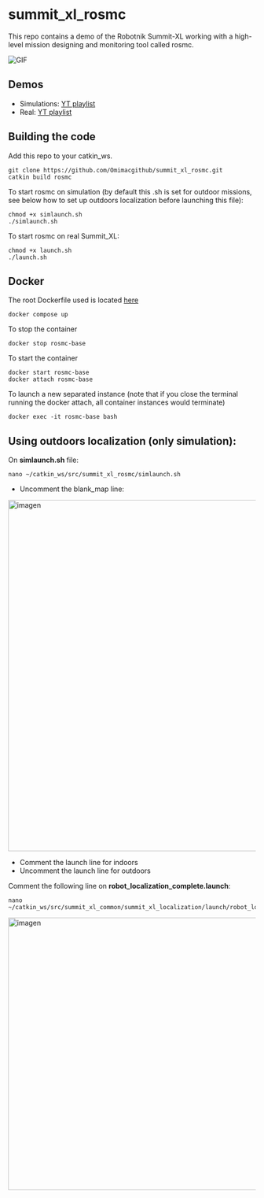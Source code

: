# summit_xl_rosmc

This repo contains a demo of the Robotnik Summit-XL working with a high-level mission designing and monitoring tool called rosmc.

![GIF](https://github.com/Omimacgithub/summit_xl_rosmc/assets/90336442/54ee2867-8713-49b1-b092-06775b29f3a1)

## Demos
- Simulations: [YT playlist](https://www.youtube.com/playlist?list=PLtkrT12EU5nWiCNHojNHtxvTQV09KULYj)
- Real: [YT playlist](https://www.youtube.com/playlist?list=PLtkrT12EU5nXhh0LXnHXoR5eReIP0TPGB)

## Building the code

Add this repo to your catkin_ws.

~~~shell
git clone https://github.com/Omimacgithub/summit_xl_rosmc.git
catkin build rosmc
~~~

To start rosmc on simulation (by default this .sh is set for outdoor missions, see below how to set up outdoors localization before launching this file):
~~~shell
chmod +x simlaunch.sh
./simlaunch.sh
~~~

To start rosmc on real Summit_XL:
~~~shell
chmod +x launch.sh
./launch.sh
~~~

## Docker
The root Dockerfile used is located [here](https://github.com/RobotnikAutomation/summit_xl_sim)

~~~shell
docker compose up
~~~

To stop the container
~~~shell
docker stop rosmc-base
~~~
To start the container
~~~shell
docker start rosmc-base
docker attach rosmc-base
~~~
To launch a new separated instance (note that if you close the terminal running the docker attach, all container instances would terminate)
~~~shell
docker exec -it rosmc-base bash
~~~

## Using outdoors localization (only simulation):

On **simlaunch.sh** file:
~~~shell
nano ~/catkin_ws/src/summit_xl_rosmc/simlaunch.sh
~~~

- Uncomment the blank_map line:

<img width="714" alt="imagen" src="https://github.com/Omimacgithub/summit_xl_rosmc/assets/90336442/663464ee-2e83-49d0-8ce9-d1016fa85f96">

- Comment the launch line for indoors
- Uncomment the launch line for outdoors

Comment the following line on **robot_localization_complete.launch**:
~~~shell
nano ~/catkin_ws/src/summit_xl_common/summit_xl_localization/launch/robot_localization_complete.launch
~~~
<img width="554" alt="imagen" src="https://github.com/Omimacgithub/summit_xl_rosmc/assets/90336442/3a639d80-1148-46a2-8f38-cefb8fbdaea1">
